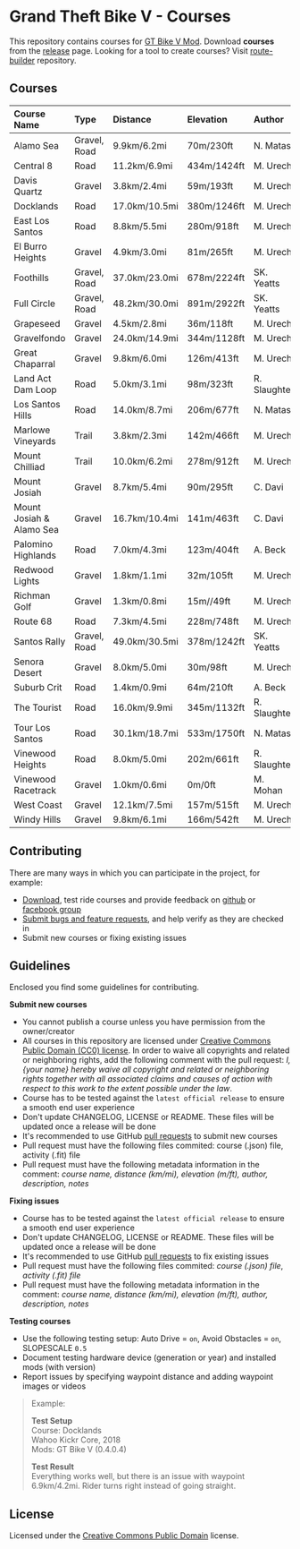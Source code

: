# Grand Theft Bike V - Courses
 
This repository contains courses for [GT Bike V Mod](https://de.gta5-mods.com/scripts/gt-bike-v). Download **courses** from the [release](https://github.com/gtbikev/courses/releases) page. Looking for a tool to create courses? Visit [route-builder](https://github.com/gtbikev/route-builder) repository.

## Courses

| Course Name              | Type         | Distance      | Elevation   | Author       |
| :----------------------- | :----------- | :------------ | :---------- | :----------- |
| Alamo Sea                | Gravel, Road | 9.9km/6.2mi   | 70m/230ft   | N. Matas     |
| Central 8                | Road         | 11.2km/6.9mi  | 434m/1424ft | M. Urech     |
| Davis Quartz             | Gravel       | 3.8km/2.4mi   | 59m/193ft   | M. Urech     |
| Docklands                | Road         | 17.0km/10.5mi | 380m/1246ft | M. Urech     |
| East Los Santos          | Road         | 8.8km/5.5mi   | 280m/918ft  | M. Urech     |
| El Burro Heights         | Gravel       | 4.9km/3.0mi   | 81m/265ft   | M. Urech     |
| Foothills                | Gravel, Road | 37.0km/23.0mi | 678m/2224ft | SK. Yeatts   |
| Full Circle              | Gravel, Road | 48.2km/30.0mi | 891m/2922ft | SK. Yeatts   |
| Grapeseed                | Gravel       | 4.5km/2.8mi   | 36m/118ft   | M. Urech     |
| Gravelfondo              | Gravel       | 24.0km/14.9mi | 344m/1128ft | M. Urech     |
| Great Chaparral          | Gravel       | 9.8km/6.0mi   | 126m/413ft  | M. Urech     |
| Land Act Dam Loop        | Road         | 5.0km/3.1mi   | 98m/323ft   | R. Slaughter |
| Los Santos Hills         | Road         | 14.0km/8.7mi  | 206m/677ft  | N. Matas     |
| Marlowe Vineyards        | Trail        | 3.8km/2.3mi   | 142m/466ft  | M. Urech     |
| Mount Chilliad           | Trail        | 10.0km/6.2mi  | 278m/912ft  | M. Urech     |
| Mount Josiah             | Gravel       | 8.7km/5.4mi   | 90m/295ft   | C. Davi      |
| Mount Josiah & Alamo Sea | Gravel       | 16.7km/10.4mi | 141m/463ft  | C. Davi      |
| Palomino Highlands       | Road         | 7.0km/4.3mi   | 123m/404ft  | A. Beck      |
| Redwood Lights           | Gravel       | 1.8km/1.1mi   | 32m/105ft   | M. Urech     |
| Richman Golf             | Gravel       | 1.3km/0.8mi   | 15m//49ft   | M. Urech     |
| Route 68                 | Road         | 7.3km/4.5mi   | 228m/748ft  | M. Urech     |
| Santos Rally             | Gravel, Road | 49.0km/30.5mi | 378m/1242ft | SK. Yeatts   |
| Senora Desert            | Gravel       | 8.0km/5.0mi   | 30m/98ft    | M. Urech     |
| Suburb Crit              | Road         | 1.4km/0.9mi   | 64m/210ft   | A. Beck      |
| The Tourist              | Road         | 16.0km/9.9mi  | 345m/1132ft | R. Slaughter |
| Tour Los Santos          | Road         | 30.1km/18.7mi | 533m/1750ft | N. Matas     |
| Vinewood Heights         | Road         | 8.0km/5.0mi   | 202m/661ft  | R. Slaughter |
| Vinewood Racetrack       | Gravel       | 1.0km/0.6mi   | 0m/0ft      | M. Mohan     |
| West Coast               | Gravel       | 12.1km/7.5mi  | 157m/515ft  | M. Urech     |
| Windy Hills              | Gravel       | 9.8km/6.1mi   | 166m/542ft  | M. Urech     |

## Contributing

There are many ways in which you can participate in the project, for example:

* [Download](https://github.com/gtbikev/courses/releases), test ride courses and provide feedback on [github](https://github.com/gtbikev/courses/issues?q=is%3Aissue+is%3Aopen+label%3Averify) or [facebook group](https://www.facebook.com/groups/1089053124812221/)
* [Submit bugs and feature requests](https://github.com/gtbikev/courses/issues), and help verify as they are checked in
* Submit new courses or fixing existing issues

## Guidelines

Enclosed you find some guidelines for contributing.

**Submit new courses**

* You cannot publish a course unless you have permission from the owner/creator
* All courses in this repository are licensed under [Creative Commons Public Domain (CC0) license](https://creativecommons.org/share-your-work/public-domain/cc0/). In order to waive all copyrights and related or neighboring rights, add the following comment with the pull request: *I, {your name} hereby waive all copyright and related or neighboring rights together with all associated claims and causes of action with respect to this work to the extent possible under the law*.
* Course has to be tested against the `latest official release` to ensure a smooth end user experience
* Don't update CHANGELOG, LICENSE or README. These files will be updated once a release will be done
* It's recommended to use GitHub [pull requests](https://help.github.com/en/github/collaborating-with-issues-and-pull-requests/about-pull-requests) to submit new courses
* Pull request must have the following files commited: course (.json) file, activity (.fit) file
* Pull request must have the following metadata information in the comment: *course name, distance (km/mi), elevation (m/ft), author, description, notes*

**Fixing issues**

* Course has to be tested against the `latest official release` to ensure a smooth end user experience
* Don't update CHANGELOG, LICENSE or README. These files will be updated once a release will be done
* It's recommended to use GitHub [pull requests](https://help.github.com/en/github/collaborating-with-issues-and-pull-requests/about-pull-requests) to fix existing issues
* Pull request must have the following files commited: *course (.json) file*, *activity (.fit) file*
* Pull request must have the following metadata information in the comment: *course name, distance (km/mi), elevation (m/ft), author, description, notes*

**Testing courses**

* Use the following testing setup: Auto Drive = `on`, Avoid Obstacles = `on`, SLOPESCALE `0.5`
* Document testing hardware device (generation or year) and installed mods (with version)
* Report issues by specifying waypoint distance and adding waypoint images or videos

> Example:
> 
> **Test Setup**  
> Course: Docklands  
> Wahoo Kickr Core, 2018  
> Mods: GT Bike V (0.4.0.4) 
> 
> **Test Result**  
> Everything works well, but there is an issue with waypoint 6.9km/4.2mi. Rider turns right instead of going straight.

## License

Licensed under the [Creative Commons Public Domain](https://creativecommons.org/share-your-work/public-domain/cc0/) license.
